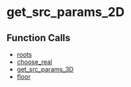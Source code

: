 # get_src_params_2D

## Function Calls
- [roots](CSD/kCSD/2D/kcsd2d/kcsd_method_scripts/roots.md)
- [choose_real](CSD/kCSD/2D/kcsd2d/kcsd_method_scripts/choose_real.md)
- [get_src_params_3D](CSD/kCSD/2D/kcsd2d/kcsd_method_scripts/get_src_params_3D.md)
- [floor](CSD/kCSD/2D/kcsd2d/kcsd_method_scripts/floor.md)

